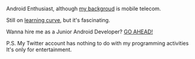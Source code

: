 Android Enthusiast,
although [my backgroud](www.linkedin.com/in/zygmunciak) is mobile telecom.

Still on [learning curve](https://stackoverflow.com/users/3729213/pablo-xyu), but it's fascinating.

Wanna hire me as a Junior Android Developer? [GO AHEAD!](https://www.linkedin.com/in/zygmunciak)



P.S. 
My Twitter account has nothing to do with my programming activities
It's only for entertainment.
